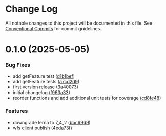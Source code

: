 # Change Log

All notable changes to this project will be documented in this file.
See [Conventional Commits](https://conventionalcommits.org) for commit guidelines.

# 0.1.0 (2025-05-05)


### Bug Fixes

* add getFeature test ([d1b1bef](https://github.com/MapColonies/ogc-clients/commit/d1b1bef8a06fb19fe242798602375475f5f7923f))
* add getFeature tests ([a7cd2d9](https://github.com/MapColonies/ogc-clients/commit/a7cd2d9587b81447595d1e170484d200ecc7daca))
* first version release ([3a40073](https://github.com/MapColonies/ogc-clients/commit/3a40073f0a14072ded1a44cefccceda8aba29240))
* initial changelog ([f963a33](https://github.com/MapColonies/ogc-clients/commit/f963a33371da3605b30c0583ad74e506fa9ecf69))
* reorder functions and add additional unit tests for coverage ([cd8fe48](https://github.com/MapColonies/ogc-clients/commit/cd8fe48d3b7af5a3bea209552985a25623b43f80))


### Features

* downgrade lerna to 7_4_2 ([bbc69d9](https://github.com/MapColonies/ogc-clients/commit/bbc69d943db81465c95bd9edf9460ac04064fb76))
* wfs client publish ([4eda73f](https://github.com/MapColonies/ogc-clients/commit/4eda73f5ccc41789f0b1034cddb94520bec88197))
